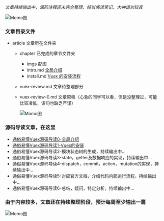 

*文章持续输出中，源码注释还未完全整理，纯当阅读笔记，大神请勿较真*

![Momo图](http://momo-project.b0.upaiyun.com/Assets/VUEX/chapter/imgs/001.png)

### 文章目录文件
- article 文章所在文件夹
  - chapter 已完成的章节文件夹
    - imgs 配图
    - intro.md [全局介绍](https://segmentfault.com/a/1190000016692344)
    - install.md [Vuex 的安装流程](https://segmentfault.com/a/1190000016692486)
  - vuex-review.md 文章待整理部分
  - vuex-review-0.md 文章原稿（心急的同学可以看，但是没整理过，可能比较凌乱，语句也缺乏严谨）

    ![Momo图](http://momo-project.b0.upaiyun.com/Assets/VUEX/chapter/imgs/021.jpg)

### 源码导读文章，在这里
- [通俗易懂Vuex源码导读0-全局介绍](https://segmentfault.com/a/1190000016692344)
- [通俗易懂Vuex源码导读1-Vuex的安装](https://segmentfault.com/a/1190000016692486)
- 通俗易懂Vuex源码导读2-模块状态树的生成，持续输出中...
- 通俗易懂Vuex源码导读3-state，getter及数据响应的实现，持续输出中...
- 通俗易懂Vuex源码导读4-dispatch，commit，action，mutation的实现，持续输出中...
- 通俗易懂Vuex源码导读5-对应官方文档，介绍代码内部运行流程，持续输出中...
- 通俗易懂Vuex源码导读6-总结，疑问，特定分析，持续输出中...


### 由于内容较多，文章还在持续整理阶段，预计每周至少输出一篇
![Momo图](http://momo-project.b0.upaiyun.com/Assets/VUEX/chapter/imgs/022.png)
